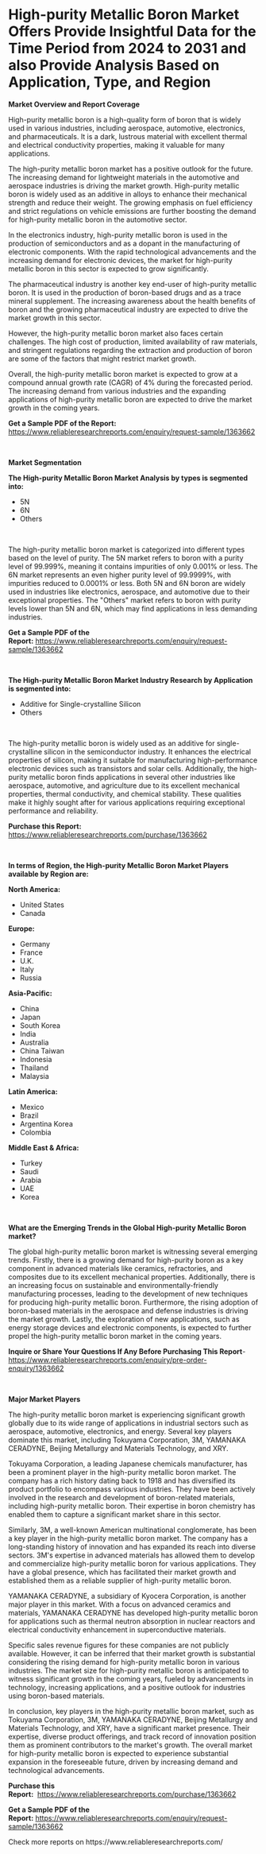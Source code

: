 <p><h1>High-purity Metallic Boron Market Offers Provide Insightful Data for the Time Period from 2024 to 2031 and also Provide Analysis Based on Application, Type, and Region</h1></p><p><strong>Market Overview and Report Coverage</strong></p>
<p><p>High-purity metallic boron is a high-quality form of boron that is widely used in various industries, including aerospace, automotive, electronics, and pharmaceuticals. It is a dark, lustrous material with excellent thermal and electrical conductivity properties, making it valuable for many applications.</p><p>The high-purity metallic boron market has a positive outlook for the future. The increasing demand for lightweight materials in the automotive and aerospace industries is driving the market growth. High-purity metallic boron is widely used as an additive in alloys to enhance their mechanical strength and reduce their weight. The growing emphasis on fuel efficiency and strict regulations on vehicle emissions are further boosting the demand for high-purity metallic boron in the automotive sector.</p><p>In the electronics industry, high-purity metallic boron is used in the production of semiconductors and as a dopant in the manufacturing of electronic components. With the rapid technological advancements and the increasing demand for electronic devices, the market for high-purity metallic boron in this sector is expected to grow significantly.</p><p>The pharmaceutical industry is another key end-user of high-purity metallic boron. It is used in the production of boron-based drugs and as a trace mineral supplement. The increasing awareness about the health benefits of boron and the growing pharmaceutical industry are expected to drive the market growth in this sector.</p><p>However, the high-purity metallic boron market also faces certain challenges. The high cost of production, limited availability of raw materials, and stringent regulations regarding the extraction and production of boron are some of the factors that might restrict market growth.</p><p>Overall, the high-purity metallic boron market is expected to grow at a compound annual growth rate (CAGR) of 4% during the forecasted period. The increasing demand from various industries and the expanding applications of high-purity metallic boron are expected to drive the market growth in the coming years.</p></p>
<p><strong>Get a Sample PDF of the Report:</strong> <a href="https://www.reliableresearchreports.com/enquiry/request-sample/1363662">https://www.reliableresearchreports.com/enquiry/request-sample/1363662</a></p>
<p>&nbsp;</p>
<p><strong>Market Segmentation</strong></p>
<p><strong>The High-purity Metallic Boron Market Analysis by types is segmented into:</strong></p>
<p><ul><li>5N</li><li>6N</li><li>Others</li></ul></p>
<p>&nbsp;</p>
<p><p>The high-purity metallic boron market is categorized into different types based on the level of purity. The 5N market refers to boron with a purity level of 99.999%, meaning it contains impurities of only 0.001% or less. The 6N market represents an even higher purity level of 99.9999%, with impurities reduced to 0.0001% or less. Both 5N and 6N boron are widely used in industries like electronics, aerospace, and automotive due to their exceptional properties. The "Others" market refers to boron with purity levels lower than 5N and 6N, which may find applications in less demanding industries.</p></p>
<p><strong>Get a Sample PDF of the Report:</strong>&nbsp;<a href="https://www.reliableresearchreports.com/enquiry/request-sample/1363662">https://www.reliableresearchreports.com/enquiry/request-sample/1363662</a></p>
<p>&nbsp;</p>
<p><strong>The High-purity Metallic Boron Market Industry Research by Application is segmented into:</strong></p>
<p><ul><li>Additive for Single-crystalline Silicon</li><li>Others</li></ul></p>
<p>&nbsp;</p>
<p><p>The high-purity metallic boron is widely used as an additive for single-crystalline silicon in the semiconductor industry. It enhances the electrical properties of silicon, making it suitable for manufacturing high-performance electronic devices such as transistors and solar cells. Additionally, the high-purity metallic boron finds applications in several other industries like aerospace, automotive, and agriculture due to its excellent mechanical properties, thermal conductivity, and chemical stability. These qualities make it highly sought after for various applications requiring exceptional performance and reliability.</p></p>
<p><strong>Purchase this Report:</strong>&nbsp; <a href="https://www.reliableresearchreports.com/purchase/1363662">https://www.reliableresearchreports.com/purchase/1363662</a></p>
<p>&nbsp;</p>
<p><strong>In terms of Region, the High-purity Metallic Boron Market Players available by Region are:</strong></p>
<p>
    <p> <strong> North America: </strong>
        <ul>
            <li>United States</li>
            <li>Canada</li>
        </ul>
        </p> 
    <p> <strong> Europe: </strong>
        <ul>
            <li>Germany</li>
            <li>France</li>
            <li>U.K.</li>
            <li>Italy</li>
            <li>Russia</li>
        </ul>
        </p> 
    <p> <strong> Asia-Pacific: </strong>
        <ul>
            <li>China</li>
            <li>Japan</li>
            <li>South Korea</li>
            <li>India</li>
            <li>Australia</li>
            <li>China Taiwan</li>
            <li>Indonesia</li>
            <li>Thailand</li>
            <li>Malaysia</li>
        </ul>
        </p> 
    <p> <strong> Latin America: </strong>
        <ul>
            <li>Mexico</li>
            <li>Brazil</li>
            <li>Argentina Korea</li>
            <li>Colombia</li>
        </ul>
        </p> 
    <p> <strong> Middle East & Africa: </strong>
        <ul>
            <li>Turkey</li>
            <li>Saudi</li>
            <li>Arabia</li>
            <li>UAE</li>
            <li>Korea</li>
        </ul>
    </p>
    </p>
<p>&nbsp;</p>
<p><strong>What are the Emerging Trends in the Global High-purity Metallic Boron market?</strong></p>
<p><p>The global high-purity metallic boron market is witnessing several emerging trends. Firstly, there is a growing demand for high-purity boron as a key component in advanced materials like ceramics, refractories, and composites due to its excellent mechanical properties. Additionally, there is an increasing focus on sustainable and environmentally-friendly manufacturing processes, leading to the development of new techniques for producing high-purity metallic boron. Furthermore, the rising adoption of boron-based materials in the aerospace and defense industries is driving the market growth. Lastly, the exploration of new applications, such as energy storage devices and electronic components, is expected to further propel the high-purity metallic boron market in the coming years.</p></p>
<p><strong>Inquire or Share Your Questions If Any Before Purchasing This Report</strong>- <a href="https://www.reliableresearchreports.com/enquiry/pre-order-enquiry/1363662">https://www.reliableresearchreports.com/enquiry/pre-order-enquiry/1363662</a></p>
<p>&nbsp;</p>
<p><strong>Major Market Players</strong></p>
<p><p>The high-purity metallic boron market is experiencing significant growth globally due to its wide range of applications in industrial sectors such as aerospace, automotive, electronics, and energy. Several key players dominate this market, including Tokuyama Corporation, 3M, YAMANAKA CERADYNE, Beijing Metallurgy and Materials Technology, and XRY.</p><p>Tokuyama Corporation, a leading Japanese chemicals manufacturer, has been a prominent player in the high-purity metallic boron market. The company has a rich history dating back to 1918 and has diversified its product portfolio to encompass various industries. They have been actively involved in the research and development of boron-related materials, including high-purity metallic boron. Their expertise in boron chemistry has enabled them to capture a significant market share in this sector.</p><p>Similarly, 3M, a well-known American multinational conglomerate, has been a key player in the high-purity metallic boron market. The company has a long-standing history of innovation and has expanded its reach into diverse sectors. 3M's expertise in advanced materials has allowed them to develop and commercialize high-purity metallic boron for various applications. They have a global presence, which has facilitated their market growth and established them as a reliable supplier of high-purity metallic boron.</p><p>YAMANAKA CERADYNE, a subsidiary of Kyocera Corporation, is another major player in this market. With a focus on advanced ceramics and materials, YAMANAKA CERADYNE has developed high-purity metallic boron for applications such as thermal neutron absorption in nuclear reactors and electrical conductivity enhancement in superconductive materials.</p><p>Specific sales revenue figures for these companies are not publicly available. However, it can be inferred that their market growth is substantial considering the rising demand for high-purity metallic boron in various industries. The market size for high-purity metallic boron is anticipated to witness significant growth in the coming years, fueled by advancements in technology, increasing applications, and a positive outlook for industries using boron-based materials.</p><p>In conclusion, key players in the high-purity metallic boron market, such as Tokuyama Corporation, 3M, YAMANAKA CERADYNE, Beijing Metallurgy and Materials Technology, and XRY, have a significant market presence. Their expertise, diverse product offerings, and track record of innovation position them as prominent contributors to the market's growth. The overall market for high-purity metallic boron is expected to experience substantial expansion in the foreseeable future, driven by increasing demand and technological advancements.</p></p>
<p><strong>Purchase this Report:</strong>&nbsp;&nbsp;<a href="https://www.reliableresearchreports.com/purchase/1363662">https://www.reliableresearchreports.com/purchase/1363662</a></p>
<p></p>
<p><strong>Get a Sample PDF of the Report:</strong>&nbsp;<a href="https://www.reliableresearchreports.com/enquiry/request-sample/1363662">https://www.reliableresearchreports.com/enquiry/request-sample/1363662</a></p>
<p>Check more reports on https://www.reliableresearchreports.com/</p>